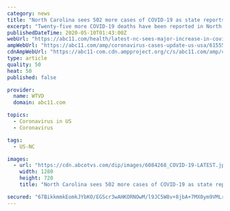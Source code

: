```yaml
---
category: news
title: "North Carolina sees 502 more cases of COVID-19 as state reports largest single-day increase in number of tests completed"
excerpt: "Twenty-five more COVID-19 deaths have been reported in North Carolina. New numbers from the Department of Health and Human Services show the death toll at 477. All of t"
publishedDateTime: 2020-05-10T01:43:00Z
webUrl: "https://abc11.com/health/latest-nc-sees-major-increase-in-covid-19-tests-completed/6155553/"
ampWebUrl: "https://abc11.com/amp/coronavirus-cases-update-us-usa/6155553/"
cdnAmpWebUrl: "https://abc11-com.cdn.ampproject.org/c/s/abc11.com/amp/coronavirus-cases-update-us-usa/6155553/"
type: article
quality: 50
heat: 50
published: false

provider:
  name: WTVD
  domain: abc11.com

topics:
  - Coronavirus in US
  - Coronavirus

tags:
  - US-NC

images:
  - url: "https://cdn.abcotvs.com/dip/images/6084268_COVID-19-LATEST.jpg"
    width: 1280
    height: 720
    title: "North Carolina sees 502 more cases of COVID-19 as state reports largest single-day increase in number of tests completed"

secured: "67BikkmmkEomkJYbKO/EGScr3wAHKORNOwM/l9JC5W8v+8jbA+7MX0ym9VMLrkutR2Ig3FrcFuJO/bnBqI9LHkqxZPei6DF0HvQGrnj1tLcCP7TEAwCYNMHcu1yA52t69YNbnPbkEtCSvmkYr4B3V+/iz2z2uDVy9QTKw50Gh6BIwitGyAHBKHlHwzFBRwtUARydfivoFPwj2J7JLej8MSrTRYFAEDEbMlVkRYyX1IqLoo/quiNAJwrLC/aRRYuEP8Nn0yeiPx52P+uMNiIzs2tdzeAvWO/fm4Tc/es3nx7DAeazrMynDQFo5rliMfJ4tTDNRTlxjZsgaGyG1zJharZKNc4sbd7v3Byn9UVWj78I79ehHTdH+jQm8nOMdeYVakQsux9JNYykIGic2Ry5sDO9wY7O9w6E8eRxqbRmik6qfDi2j95aMChQzo516cLQFZvS+gFo17bPoOtZ8hLxcLIFvjgA2J0+mNE73cfGs18=;ZV+oN5mlzrLybAQWROOG0w=="
---
```


